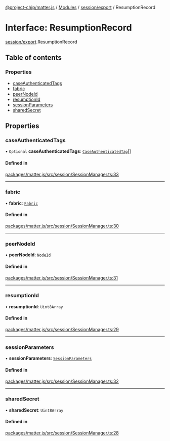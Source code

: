 [@project-chip/matter.js](../README.md) / [Modules](../modules.md) / [session/export](../modules/session_export.md) / ResumptionRecord

# Interface: ResumptionRecord

[session/export](../modules/session_export.md).ResumptionRecord

## Table of contents

### Properties

- [caseAuthenticatedTags](session_export.ResumptionRecord.md#caseauthenticatedtags)
- [fabric](session_export.ResumptionRecord.md#fabric)
- [peerNodeId](session_export.ResumptionRecord.md#peernodeid)
- [resumptionId](session_export.ResumptionRecord.md#resumptionid)
- [sessionParameters](session_export.ResumptionRecord.md#sessionparameters)
- [sharedSecret](session_export.ResumptionRecord.md#sharedsecret)

## Properties

### caseAuthenticatedTags

• `Optional` **caseAuthenticatedTags**: [`CaseAuthenticatedTag`](../modules/datatype_export.md#caseauthenticatedtag)[]

#### Defined in

[packages/matter.js/src/session/SessionManager.ts:33](https://github.com/project-chip/matter.js/blob/2d9f2165d2672864fda3496a6d0d5f93597f82c6/packages/matter.js/src/session/SessionManager.ts#L33)

___

### fabric

• **fabric**: [`Fabric`](../classes/fabric_export.Fabric.md)

#### Defined in

[packages/matter.js/src/session/SessionManager.ts:30](https://github.com/project-chip/matter.js/blob/2d9f2165d2672864fda3496a6d0d5f93597f82c6/packages/matter.js/src/session/SessionManager.ts#L30)

___

### peerNodeId

• **peerNodeId**: [`NodeId`](../modules/datatype_export.md#nodeid)

#### Defined in

[packages/matter.js/src/session/SessionManager.ts:31](https://github.com/project-chip/matter.js/blob/2d9f2165d2672864fda3496a6d0d5f93597f82c6/packages/matter.js/src/session/SessionManager.ts#L31)

___

### resumptionId

• **resumptionId**: `Uint8Array`

#### Defined in

[packages/matter.js/src/session/SessionManager.ts:29](https://github.com/project-chip/matter.js/blob/2d9f2165d2672864fda3496a6d0d5f93597f82c6/packages/matter.js/src/session/SessionManager.ts#L29)

___

### sessionParameters

• **sessionParameters**: [`SessionParameters`](session_export.SessionParameters.md)

#### Defined in

[packages/matter.js/src/session/SessionManager.ts:32](https://github.com/project-chip/matter.js/blob/2d9f2165d2672864fda3496a6d0d5f93597f82c6/packages/matter.js/src/session/SessionManager.ts#L32)

___

### sharedSecret

• **sharedSecret**: `Uint8Array`

#### Defined in

[packages/matter.js/src/session/SessionManager.ts:28](https://github.com/project-chip/matter.js/blob/2d9f2165d2672864fda3496a6d0d5f93597f82c6/packages/matter.js/src/session/SessionManager.ts#L28)
